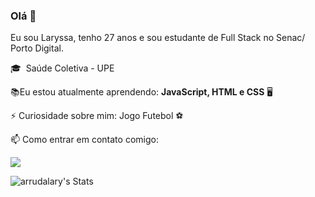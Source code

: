 ### Olá 👋
Eu sou Laryssa, tenho 27 anos e sou estudante de Full Stack no Senac/ Porto Digital. 


🎓 &nbsp;Saúde Coletiva - UPE

:books:Eu estou atualmente aprendendo: <strong>JavaScript, HTML e CSS</strong> :desktop_computer:

⚡ Curiosidade sobre mim: Jogo Futebol :soccer:

📫 Como entrar em contato comigo:
<div align="left">
  <a href="https://www.linkedin.com/in/laryssa-arruda-02a9b5274/" alt="Linkedin">
  <img src="https://img.shields.io/badge/-Linkedin-0e76a8?style=flat-square&logo=Linkedin&logoColor=white&link=LINK-DO-SEU-LINKEDIN" /></a>

  
  ![arrudalary's Stats](https://github-readme-stats.vercel.app/api?username=arrudalary&theme=dark&show_icons=true&hide_border=false&count_private=true)
  



